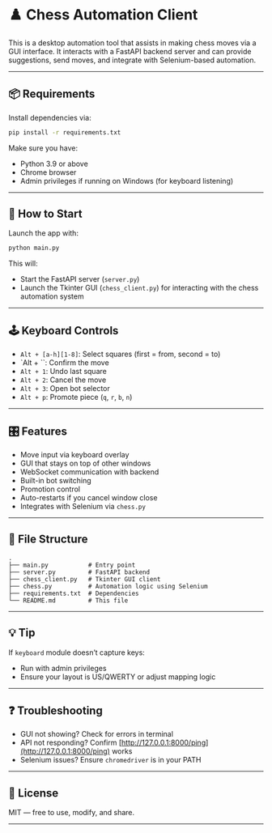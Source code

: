 # ♟️ Chess Automation Client

This is a desktop automation tool that assists in making chess moves via a GUI interface. It interacts with a FastAPI backend server and can provide suggestions, send moves, and integrate with Selenium-based automation.

---

## 📦 Requirements

Install dependencies via:

```bash
pip install -r requirements.txt
```

Make sure you have:

- Python 3.9 or above
- Chrome browser
- Admin privileges if running on Windows (for keyboard listening)

---

## 🚀 How to Start

Launch the app with:

```bash
python main.py
```

This will:

- Start the FastAPI server (`server.py`)
- Launch the Tkinter GUI (`chess_client.py`) for interacting with the chess automation system

---

## 🕹️ Keyboard Controls

- `Alt + [a-h][1-8]`: Select squares (first = from, second = to)
- `Alt + \``: Confirm the move
- `Alt + 1`: Undo last square
- `Alt + 2`: Cancel the move
- `Alt + 3`: Open bot selector
- `Alt + p`: Promote piece (`q`, `r`, `b`, `n`)

---

## 🎛️ Features

- Move input via keyboard overlay
- GUI that stays on top of other windows
- WebSocket communication with backend
- Built-in bot switching
- Promotion control
- Auto-restarts if you cancel window close
- Integrates with Selenium via `chess.py`

---

## 🔧 File Structure

```
.
├── main.py           # Entry point
├── server.py         # FastAPI backend
├── chess_client.py   # Tkinter GUI client
├── chess.py          # Automation logic using Selenium
├── requirements.txt  # Dependencies
└── README.md         # This file
```

---

## 💡 Tip

If `keyboard` module doesn’t capture keys:

- Run with admin privileges
- Ensure your layout is US/QWERTY or adjust mapping logic

---

## ❓ Troubleshooting

- GUI not showing? Check for errors in terminal
- API not responding? Confirm [http://127.0.0.1:8000/ping](http://127.0.0.1:8000/ping) works
- Selenium issues? Ensure `chromedriver` is in your PATH

---

## 📜 License

MIT — free to use, modify, and share.

---
